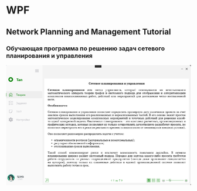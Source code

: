 # WPF
## Network Planning and Management Tutorial
### Обучающая программа по решению задач сетевого планирования и управления 
![programma](https://github.com/aktan132/WPF/blob/main/1.png)


